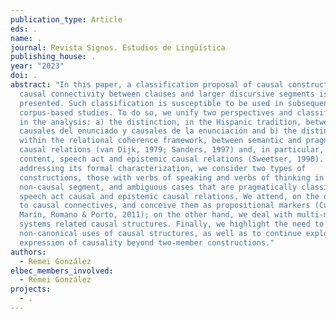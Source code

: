 ```yaml
---
publication_type: Article
eds: .
name: .
journal: Revista Signos. Estudios de Lingüística
publishing_house: .
year: "2023"
doi: .
abstract: "In this paper, a classification proposal of causal constructions and
  causal connectivity between clauses and larger discursive segments is
  presented. Such classification is susceptible to be used in subsequent
  corpus-based studies. To do so, we unify two perspectives and classifications
  in the analysis: a) the distinction, in the Hispanic tradition, between
  causales del enunciado y causales de la enunciación and b) the distinction,
  within the relational coherence framework, between semantic and pragmatic
  causal relations (van Dijk, 1979; Sanders, 1997) and, in particular, between
  content, speech act and epistemic causal relations (Sweetser, 1990). After
  addressing its formal characterization, we consider two types of
  constructions, those with verbs of speaking and verbs of thinking in the
  non-causal segment, and ambiguous cases that are pragmatically classifiable as
  speech act causal and epistemic causal relations. We attend, on the one hand,
  to causal connectives, and conceive them as propositional markers (Cuenca,
  Marín, Romano & Porto, 2011); on the other hand, we deal with multi-member
  systems related causal structures. Finally, we highlight the need to identify
  non-canonical uses of causal structures, as well as to continue exploring the
  expression of causality beyond two-member constructions."
authors:
  - Remei González
elbec_members_involved:
  - Remei González
projects:
  - .
---
```

